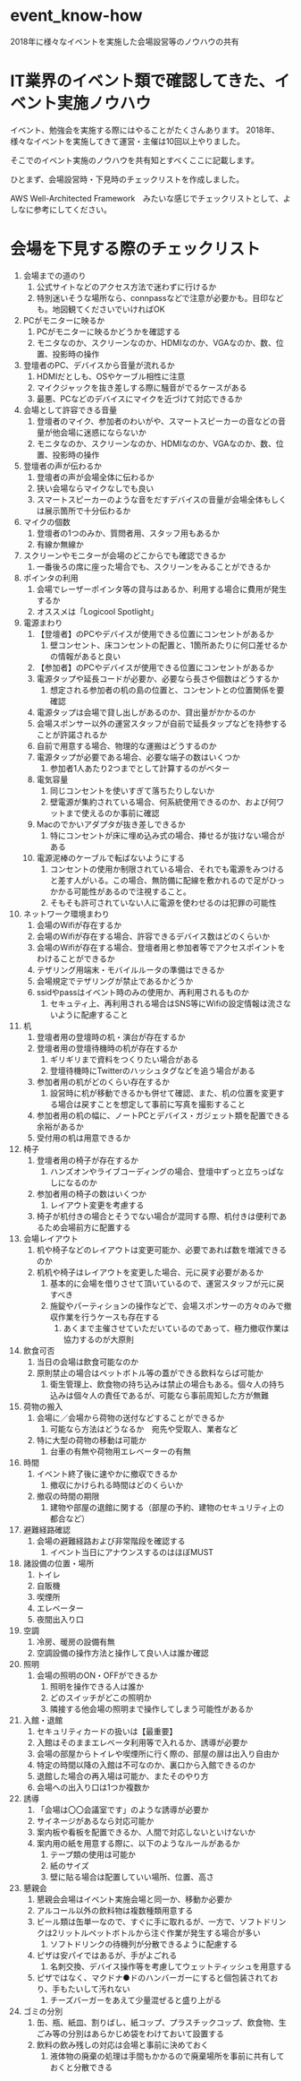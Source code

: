 # event_know-how
2018年に様々なイベントを実施した会場設営等のノウハウの共有

# IT業界のイベント類で確認してきた、イベント実施ノウハウ

イベント、勉強会を実施する際にはやることがたくさんあります。
2018年、様々なイベントを実施してきて運営・主催は10回以上やりました。

そこでのイベント実施のノウハウを共有知とすべくここに記載します。

ひとまず、会場設営時・下見時のチェックリストを作成しました。

AWS Well-Architected Framework　みたいな感じでチェックリストとして、よしなに参考にしてください。

# 会場を下見する際のチェックリスト

1. 会場までの道のり
    1. 公式サイトなどのアクセス方法で迷わずに行けるか
    1. 特別迷いそうな場所なら、connpassなどで注意が必要かも。目印なども。地図観てくださいでいければOK
1. PCがモニターに映るか
    1. PCがモニターに映るかどうかを確認する
    1. モニタなのか、スクリーンなのか、HDMIなのか、VGAなのか、数、位置、投影時の操作
1. 登壇者のPC、デバイスから音量が流れるか
    1. HDMIだとしも、OSやケーブル相性に注意
    1. マイクジャックを抜き差しする際に騒音がでるケースがある
    1. 最悪、PCなどのデバイスにマイクを近づけて対応できるか
1. 会場として許容できる音量
    1. 登壇者のマイク、参加者のわいがや、スマートスピーカーの音などの音量が他会場に迷惑にならないか
    1. モニタなのか、スクリーンなのか、HDMIなのか、VGAなのか、数、位置、投影時の操作
1. 登壇者の声が伝わるか
    1. 登壇者の声が会場全体に伝わるか
    1. 狭い会場ならマイクなしでも良い
    1. スマートスピーカーのような音をだすデバイスの音量が会場全体もしくは展示箇所で十分伝わるか    
1. マイクの個数
    1. 登壇者の1つのみか、質問者用、スタッフ用もあるか
    1. 有線か無線か
1. スクリーンやモニターが会場のどこからでも確認できるか
    1. 一番後ろの席に座った場合でも、スクリーンをみることができるか
1. ポインタの利用
    1. 会場でレーザーポインタ等の貸与はあるか、利用する場合に費用が発生するか
    1. オススメは「Logicool Spotlight」    
1. 電源まわり
    1. 【登壇者】のPCやデバイスが使用できる位置にコンセントがあるか
        1. 壁コンセント、床コンセントの配置と、1箇所あたりに何口差せるかの情報があると良い
    1. 【参加者】のPCやデバイスが使用できる位置にコンセントがあるか
    1. 電源タップや延長コードが必要か、必要なら長さや個数はどうするか
        1. 想定される参加者の机の島の位置と、コンセントとの位置関係を要確認
    1. 電源タップは会場で貸し出しがあるのか、貸出量がかかるのか
    1. 会場スポンサー以外の運営スタッフが自前で延長タップなどを持参することが許諾されるか
    1. 自前で用意する場合、物理的な運搬はどうするのか
    1. 電源タップが必要である場合、必要な端子の数はいくつか
        1. 参加者1人あたり2つまでとして計算するのがベター    
    1. 電気容量
        1. 同じコンセントを使いすぎて落ちたりしないか
        1. 壁電源が集約されている場合、何系統使用できるのか、および何ワットまで使えるのか事前に確認
    1. Macのでかいアダプタが抜き差しできるか
        1. 特にコンセントが床に埋め込み式の場合、挿せるが抜けない場合がある  
    1. 電源泥棒のケーブルで転ばないようにする
        1. コンセントの使用か制限されている場合、それでも電源をみつけると差す人がいる。この場合、無防備に配線を敷かれるので足がひっかかる可能性があるので注視すること。
        1. そもそも許可されていない人に電源を使わせるのは犯罪の可能性
1. ネットワーク環境まわり
    1. 会場のWifiが存在するか
    1. 会場のWifiが存在する場合、許容できるデバイス数はどのくらいか
    1. 会場のWifiが存在する場合、登壇者用と参加者等でアクセスポイントをわけることができるか    
    1. テザリング用端末・モバイルルータの準備はできるか
    1. 会場規定でテザリングが禁止であるかどうか
    1. ssidやpassはイベント時のみの使用か、再利用されるものか
        1. セキュティ上、再利用される場合はSNS等にWifiの設定情報は流さないように配慮すること
1. 机
    1. 登壇者用の登壇時の机・演台が存在するか
    1. 登壇者用の登壇待機時の机が存在するか 
        1. ギリギリまで資料をつくりたい場合がある
        1. 登壇待機時にTwitterのハッシュタグなどを追う場合がある
    1. 参加者用の机がどのくらい存在するか
        1. 設営時に机が移動できるかも併せて確認、また、机の位置を変更する場合は戻すことを想定して事前に写真を撮影すること
    1. 参加者用の机の幅に、ノートPCとデバイス・ガジェット類を配置できる余裕があるか
    1. 受付用の机は用意できるか    
1. 椅子
    1. 登壇者用の椅子が存在するか
        1. ハンズオンやライブコーディングの場合、登壇中ずっと立ちっぱなしになるのか
    1. 参加者用の椅子の数はいくつか
        1. レイアウト変更を考慮する
    1. 椅子が机付きの場合とそうでない場合が混同する際、机付きは便利であるため会場前方に配置する        
1. 会場レイアウト
    1. 机や椅子などのレイアウトは変更可能か、必要であれば数を増減できるのか
    1. 机机や椅子はレイアウトを変更した場合、元に戻す必要があるか
        1. 基本的に会場を借りさせて頂いているので、運営スタッフが元に戻すべき
        1. 施錠やパーティションの操作などで、会場スポンサーの方々のみで撤収作業を行うケースも存在する
            1. あくまで主催させていただいているのであって、極力撤収作業は協力するのが大原則    
1. 飲食可否
    1. 当日の会場は飲食可能なのか
    1. 原則禁止の場合はペットボトル等の蓋ができる飲料ならば可能か
        1. 衛生管理上、飲食物の持ち込みは禁止の場合もある。個々人の持ち込みは個々人の責任であるが、可能なら事前周知した方が無難
1. 荷物の搬入
    1. 会場に／会場から荷物の送付などすることができるか
        1. 可能なら方法はどうなるか　宛先や受取人、業者など    
    1. 特に大型の荷物の移動は可能か
        1. 台車の有無や荷物用エレベーターの有無     
1. 時間
    1. イベント終了後に速やかに撤収できるか
        1. 撤収にかけられる時間はどのくらいか    
    1. 撤収の時間の期限
        1. 建物や部屋の退館に関する（部屋の予約、建物のセキュリティ上の都合など）
1. 避難経路確認
    1. 会場の避難経路および非常階段を確認する        
        1. イベント当日にアナウンスするのはほぼMUST  
1. 諸設備の位置・場所
    1. トイレ
    1. 自販機
    1. 喫煙所
    1. エレベーター
    1. 夜間出入り口    
1. 空調
    1. 冷房、暖房の設備有無
    1. 空調設備の操作方法と操作して良い人は誰か確認
1. 照明
    1. 会場の照明のON・OFFができるか
        1. 照明を操作できる人は誰か
        1. どのスイッチがどこの照明か
        1. 隣接する他会場の照明まで操作してしまう可能性があるか        
1. 入館・退館
    1. セキュリティカードの扱いは【最重要】
    1. 入館はそのままエレベータ利用等で入れるか、誘導が必要か
    1. 会場の部屋からトイレや喫煙所に行く際の、部屋の扉は出入り自由か    
    1. 特定の時間以降の入館は不可なのか、裏口から入館できるのか
    1. 退館した場合の再入場は可能か、またそのやり方   
    1. 会場への出入り口は1つか複数か      
1. 誘導
    1. 「会場は〇〇会議室です」のような誘導が必要か
    1. サイネージがあるなら対応可能か
    1. 案内板や看板を配置できるか、人間で対応しないといけないか
    1. 案内用の紙を用意する際に、以下のようなルールがあるか
        1. テープ類の使用は可能か
        1. 紙のサイズ
        1. 壁に貼る場合は配置していい場所、位置、高さ    
1. 懇親会
    1. 懇親会会場はイベント実施会場と同一か、移動か必要か
    1. アルコール以外の飲料物は複数種類用意する
    1. ビール類は缶単一なので、すぐに手に取れるが、一方で、ソフトドリンクは2リットルペットボトルから注ぐ作業が発生する場合が多い
        1. ソフトドリンクの待機列が分散できるように配慮する
    1. ピザは安パイではあるが、手がよごれる
        1. 名刺交換、デバイス操作等を考慮してウェットティッシュを用意する
    1. ピザではなく、マクドナ●ドのハンバーガーにすると個包装されており、手もたいして汚れない
        1. チーズバーガーをあえて少量混ぜると盛り上がる    
1. ゴミの分別
    1. 缶、瓶、紙皿、割りばし、紙コップ、プラスチックコップ、飲食物、生ごみ等の分別はあらかじめ袋をわけておいて設置する
    1. 飲料の飲み残しの対応は会場と事前に決めておく
        1. 液体物の廃棄の処理は手間もかかるので廃棄場所を事前に共有しておくと分散できる 
